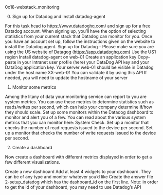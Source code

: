 0x18-webstack_monitoring

0. Sign up for Datadog and install datadog-agent

For this task head to https://www.datadoghq.com/ and sign up for a free Datadog account. When signing up, you’ll have the option of selecting statistics from your current stack that Datadog can monitor for you. Once you have an account set up, follow the instructions given on the website to install the Datadog agent.
Sign up for Datadog - Please make sure you are using the US website of Datagog (https://app.datadoghq.com)
Use the US1 region
Install datadog-agent on web-01
Create an application key
Copy-paste in your Intranet user profile (here) your DataDog API key and your DataDog application key.
Your server web-01 should be visible in Datadog under the host name XX-web-01
You can validate it by using this API
If needed, you will need to update the hostname of your server

1. Monitor some metrics

Among the litany of data your monitoring service can report to you are system metrics. You can use these metrics to determine statistics such as reads/writes per second, which can help your company determine if/how they should scale. Set up some monitors within the Datadog dashboard to monitor and alert you of a few. You can read about the various system metrics that you can monitor here: System Check.
Set up a monitor that checks the number of read requests issued to the device per second.
Set up a monitor that checks the number of write requests issued to the device per second.

2. Create a dashboard

Now create a dashboard with different metrics displayed in order to get a few different visualizations.

Create a new dashboard
Add at least 4 widgets to your dashboard. They can be of any type and monitor whatever you’d like
Create the answer file 2-setup_datadog which has the dashboard_id on the first line. Note: in order to get the id of your dashboard, you may need to use Datadog’s API
